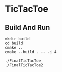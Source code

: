 # TicTacToe

## Build And Run

```
mkdir build
cd build
cmake ..
cmake --build . -- -j 4
```

```
./FinalTicTacToe
./FinalTicTacToe2
```
